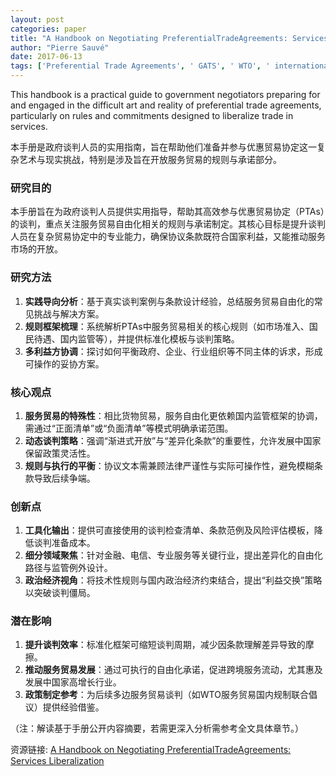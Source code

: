 ```yaml
---
layout: post
categories: paper
title: "A Handbook on Negotiating PreferentialTradeAgreements: Services Liberalization"
author: "Pierre Sauvé"
date: 2017-06-13
tags: ['Preferential Trade Agreements', ' GATS', ' WTO', ' international trade', ' services liberalization', ' trade and development']
---
```


This handbook is a practical guide to government negotiators preparing for and engaged in the difficult art and reality of preferential trade agreements, particularly on rules and commitments designed to liberalize trade in services.

本手册是政府谈判人员的实用指南，旨在帮助他们准备并参与优惠贸易协定这一复杂艺术与现实挑战，特别是涉及旨在开放服务贸易的规则与承诺部分。

### 研究目的  
本手册旨在为政府谈判人员提供实用指导，帮助其高效参与优惠贸易协定（PTAs）的谈判，重点关注服务贸易自由化相关的规则与承诺制定。其核心目标是提升谈判人员在复杂贸易协定中的专业能力，确保协议条款既符合国家利益，又能推动服务市场的开放。

### 研究方法  
1. **实践导向分析**：基于真实谈判案例与条款设计经验，总结服务贸易自由化的常见挑战与解决方案。  
2. **规则框架梳理**：系统解析PTAs中服务贸易相关的核心规则（如市场准入、国民待遇、国内监管等），并提供标准化模板与谈判策略。  
3. **多利益方协调**：探讨如何平衡政府、企业、行业组织等不同主体的诉求，形成可操作的妥协方案。

### 核心观点  
1. **服务贸易的特殊性**：相比货物贸易，服务自由化更依赖国内监管框架的协调，需通过“正面清单”或“负面清单”等模式明确承诺范围。  
2. **动态谈判策略**：强调“渐进式开放”与“差异化条款”的重要性，允许发展中国家保留政策灵活性。  
3. **规则与执行的平衡**：协议文本需兼顾法律严谨性与实际可操作性，避免模糊条款导致后续争端。

### 创新点  
1. **工具化输出**：提供可直接使用的谈判检查清单、条款范例及风险评估模板，降低谈判准备成本。  
2. **细分领域聚焦**：针对金融、电信、专业服务等关键行业，提出差异化的自由化路径与监管例外设计。  
3. **政治经济视角**：将技术性规则与国内政治经济约束结合，提出“利益交换”策略以突破谈判僵局。

### 潜在影响  
1. **提升谈判效率**：标准化框架可缩短谈判周期，减少因条款理解差异导致的摩擦。  
2. **推动服务贸易发展**：通过可执行的自由化承诺，促进跨境服务流动，尤其惠及发展中国家高增长行业。  
3. **政策制定参考**：为后续多边服务贸易谈判（如WTO服务贸易国内规制联合倡议）提供经验借鉴。  

（注：解读基于手册公开内容摘要，若需更深入分析需参考全文具体章节。）

资源链接: [A Handbook on Negotiating PreferentialTradeAgreements: Services Liberalization](https://papers.ssrn.com/sol3/papers.cfm?abstract_id=2984091)
